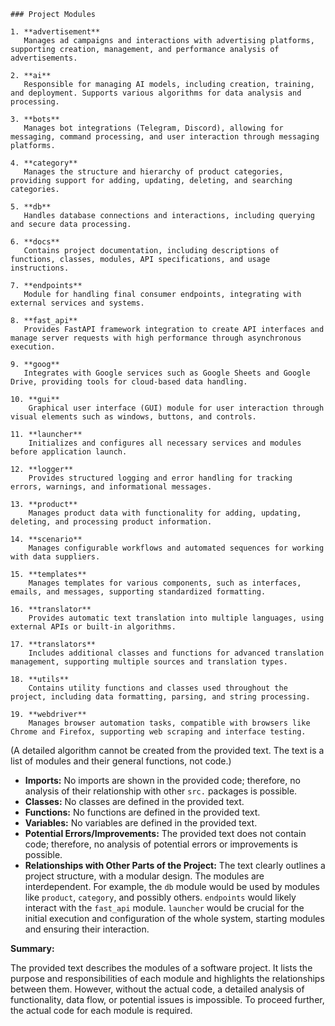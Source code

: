 ```
### Project Modules

1. **advertisement**  
   Manages ad campaigns and interactions with advertising platforms, supporting creation, management, and performance analysis of advertisements.

2. **ai**  
   Responsible for managing AI models, including creation, training, and deployment. Supports various algorithms for data analysis and processing.

3. **bots**  
   Manages bot integrations (Telegram, Discord), allowing for messaging, command processing, and user interaction through messaging platforms.

4. **category**  
   Manages the structure and hierarchy of product categories, providing support for adding, updating, deleting, and searching categories.

5. **db**  
   Handles database connections and interactions, including querying and secure data processing.

6. **docs**  
   Contains project documentation, including descriptions of functions, classes, modules, API specifications, and usage instructions.

7. **endpoints**  
   Module for handling final consumer endpoints, integrating with external services and systems.

8. **fast_api**  
   Provides FastAPI framework integration to create API interfaces and manage server requests with high performance through asynchronous execution.

9. **goog**  
   Integrates with Google services such as Google Sheets and Google Drive, providing tools for cloud-based data handling.

10. **gui**  
    Graphical user interface (GUI) module for user interaction through visual elements such as windows, buttons, and controls.

11. **launcher**  
    Initializes and configures all necessary services and modules before application launch.

12. **logger**  
    Provides structured logging and error handling for tracking errors, warnings, and informational messages.

13. **product**  
    Manages product data with functionality for adding, updating, deleting, and processing product information.

14. **scenario**  
    Manages configurable workflows and automated sequences for working with data suppliers.

15. **templates**  
    Manages templates for various components, such as interfaces, emails, and messages, supporting standardized formatting.

16. **translator**  
    Provides automatic text translation into multiple languages, using external APIs or built-in algorithms.

17. **translators**  
    Includes additional classes and functions for advanced translation management, supporting multiple sources and translation types.

18. **utils**  
    Contains utility functions and classes used throughout the project, including data formatting, parsing, and string processing.

19. **webdriver**  
    Manages browser automation tasks, compatible with browsers like Chrome and Firefox, supporting web scraping and interface testing.
```

**<algorithm>**

(A detailed algorithm cannot be created from the provided text.  The text is a list of modules and their general functions, not code.)

**<explanation>**

* **Imports:**  No imports are shown in the provided code; therefore, no analysis of their relationship with other `src.` packages is possible.
* **Classes:** No classes are defined in the provided text.
* **Functions:** No functions are defined in the provided text.
* **Variables:** No variables are defined in the provided text.
* **Potential Errors/Improvements:**  The provided text does not contain code; therefore, no analysis of potential errors or improvements is possible.
* **Relationships with Other Parts of the Project:**  The text clearly outlines a project structure, with a modular design.  The modules are interdependent.  For example, the `db` module would be used by modules like `product`, `category`, and possibly others.  `endpoints` would likely interact with the `fast_api` module. `launcher` would be crucial for the initial execution and configuration of the whole system, starting modules and ensuring their interaction.

**Summary:**

The provided text describes the modules of a software project. It lists the purpose and responsibilities of each module and highlights the relationships between them.  However, without the actual code, a detailed analysis of functionality, data flow, or potential issues is impossible.  To proceed further, the actual code for each module is required.